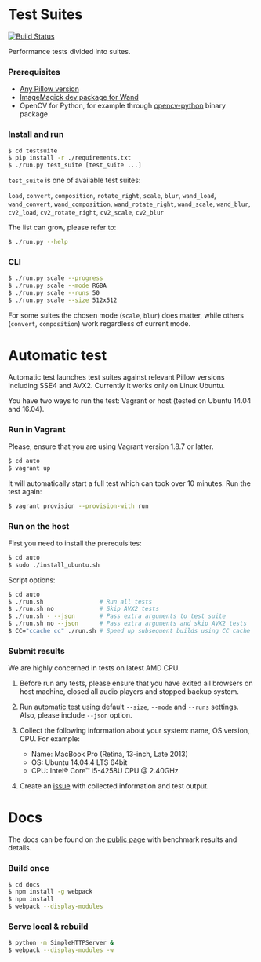 # Test Suites

[![Build Status](https://travis-ci.org/python-pillow/pillow-perf.svg?branch=master)](https://travis-ci.org/python-pillow/pillow-perf)

Performance tests divided into suites.

### Prerequisites

* [Any Pillow version](https://pillow.readthedocs.io/en/latest/installation.html#basic-installation)
* [ImageMagick dev package for Wand](http://docs.wand-py.org/en/0.4.4/#requirements)
* OpenCV for Python, for example through
[opencv-python](https://pypi.python.org/pypi/opencv-python) binary package

### Install and run

```bash
$ cd testsuite
$ pip install -r ./requirements.txt
$ ./run.py test_suite [test_suite ...]
```

`test_suite` is one of available test suites:

`load`,
`convert`,
`composition`,
`rotate_right`,
`scale`,
`blur`,
`wand_load`,
`wand_convert`,
`wand_composition`,
`wand_rotate_right`,
`wand_scale`,
`wand_blur`,
`cv2_load`,
`cv2_rotate_right`,
`cv2_scale`,
`cv2_blur`

The list can grow, please refer to:

```bash
$ ./run.py --help
```

### CLI

```bash
$ ./run.py scale --progress
$ ./run.py scale --mode RGBA
$ ./run.py scale --runs 50
$ ./run.py scale --size 512x512
```

For some suites the chosen mode (`scale`, `blur`) does matter,
while others (`convert`, `composition`) work regardless of current mode.


# Automatic test

Automatic test launches test suites against relevant Pillow versions
including SSE4 and AVX2.
Currently it works only on Linux Ubuntu.

You have two ways to run the test:
Vagrant or host (tested on Ubuntu 14.04 and 16.04).

### Run in Vagrant

Please, ensure that you are using Vagrant version 1.8.7 or latter.

```bash
$ cd auto
$ vagrant up
```

It will automatically start a full test
which can took over 10 minutes.
Run the test again:

```bash
$ vagrant provision --provision-with run
```

### Run on the host

First you need to install the prerequisites:

```bash
$ cd auto
$ sudo ./install_ubuntu.sh
```

Script options:

```bash
$ cd auto
$ ./run.sh                # Run all tests
$ ./run.sh no             # Skip AVX2 tests
$ ./run.sh - --json       # Pass extra arguments to test suite
$ ./run.sh no --json      # Pass extra arguments and skip AVX2 tests
$ CC="ccache cc" ./run.sh # Speed up subsequent builds using CC cache
```

### Submit results

We are highly concerned in tests on latest AMD CPU.

1. Before run any tests, please ensure that
you have exited all browsers on host machine,
closed all audio players and stopped backup system.

2. Run [automatic test](#automatic-test) using
default `--size`, `--mode` and `--runs` settings.
Also, please include `--json` option.

3. Collect the following information about your system:
name, OS version, CPU. For example:

    * Name: MacBook Pro (Retina, 13-inch, Late 2013)
    * OS: Ubuntu 14.04.4 LTS 64bit
    * CPU: Intel® Core™ i5-4258U CPU @ 2.40GHz

4. Create an [issue](https://github.com/python-pillow/pillow-perf/issues)
with collected information and test output.


# Docs

The docs can be found on the [public page](https://python-pillow.org/pillow-perf/)
with benchmark results and details.

### Build once

```bash
$ cd docs
$ npm install -g webpack
$ npm install
$ webpack --display-modules
```

### Serve local & rebuild

```bash
$ python -m SimpleHTTPServer &
$ webpack --display-modules -w
```
